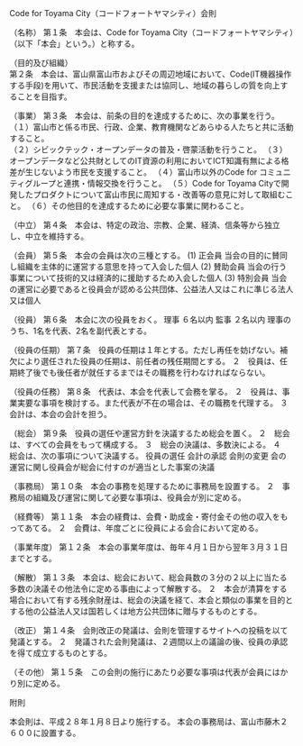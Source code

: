 Code for Toyama City（コードフォートヤマシティ）会則

（名称）
第１条　本会は、Code for Toyama City（コードフォートヤマシティ）（以下「本会」という。）と称する。

（目的及び組織）	
第２条　本会は、富山県富山市およびその周辺地域において、Code(IT機器操作する手段)を用いて、市民活動を支援または協同し、地域の暮らしの質を向上することを目指す。

（事業）
第３条　本会は、前条の目的を達成するために、次の事業を行う。
（１）富山市と係る市民、行政、企業、教育機関などあらゆる人たちと共に活動すること。	
（２）シビックテック・オープンデータの普及・啓蒙活動を行うこと。
（３）オープンデータなど公共財としてのIT資源の利用においてICT知識有無による格差が生じないよう市民を支援すること。
（４）富山市以外のCode for コミュニティグループと連携・情報交換を行うこと。
（５）Code for Toyama Cityで開発したプロダクトについて富山市民に周知する・改善等の意見に対して取組むこと。
（６）その他目的を達成するために必要な事業に関わること。

（中立）
第４条　本会は、特定の政治、宗教、企業、経済、信条等から独立し、中立を維持する。

（会員）
第５条　本会の会員は次の三種とする。
(1) 正会員
当会の目的に賛同し組織を主体的に運営する意思を持って入会した個人
(2) 賛助会員
当会の行う事業について技術的又は経済的に援助するため入会した個人
(3) 特別会員
当会の運営に必要であると役員会が認める公共団体、公益法人又はこれに準じる法人又は個人

（役員）
第６条　本会に次の役員をおく。
理事		６名以内
監事		２名以内
理事のうち、1名を代表、2名を副代表とする。

（役員の任期）
第７条　役員の任期は１年とする。ただし再任を妨げない。補欠により選任された役員の任期は、前任者の残任期間とする。
２　役員は、任期終了後でも後任者が就任するまではその職務を行わなければならない。

（役員の任務）
第８条　代表は、本会を代表して会務を掌る。
２　役員は、事業実要な事項を検討する。また代表が不在の場合は、その職務を代理する。
３　会計は、本会の会計を担う。

（総会）
第９条　役員の選任や運営方針を決議するため総会を置く。
２　総会は、すべての会員をもって構成する。
３　総会の決議は、多数決による。
４　総会は、次の事項について決議する。
役員の選任
会計の承認
会則の変更
会の運営に関し役員会が総会に付すのが適当とした事案の決議

（事務局）
第１０条　本会の事務を処理するために事務局を設置する。
２　事務局の組織及び運営に関して必要な事項は、役員会が別に定める。

（経費等）
第１１条　本会の経費は、会費・助成金・寄付金その他の収入をもってあてる。
２　会費は、年度ごとに役員による会合において定める。

（事業年度）
第１２条　本会の事業年度は、毎年４月１日から翌年３月３１日までとする。 

（解散）
第１３条　本会は、総会において、総会員数の３分の２以上に当たる多数の決議その他法令に定める事由によって解散する。 
２　本会が清算をする場合において有する残余財産は、総会の決議を経て、本会と類似の事業を目的とする他の公益法人又は国若しくは地方公共団体に贈与するものとする。

（改正）
第１４条　会則改正の発議は、会則を管理するサイトへの投稿を以て発議とする。
２　発議された会則発議は、２週間以上の議論の後、役員の承認を得て成立するものとする。

（その他）
第１５条　この会則の施行にあたり必要な事項は代表が会員にはかり別に定める。

 附則

本会則は、平成２８年１月８日より施行する。
本会の事務局は、富山市藤木２６００に設置する。
